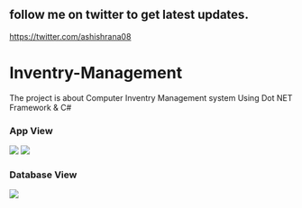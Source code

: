 ## follow me on twitter to get latest updates.
https://twitter.com/ashishrana08


# Inventry-Management
The project is about Computer Inventry Management system 
Using Dot NET Framework & C#

### App View
![](https://github.com/ashishrana080699/Inventry-Management/blob/master/Screenshot.png)
![](https://github.com/ashishrana080699/Inventry-Management/blob/master/Screenshot(1).png)

### Database View 
![](https://github.com/ashishrana080699/Inventry-Management/blob/master/Screenshot(2).png)
